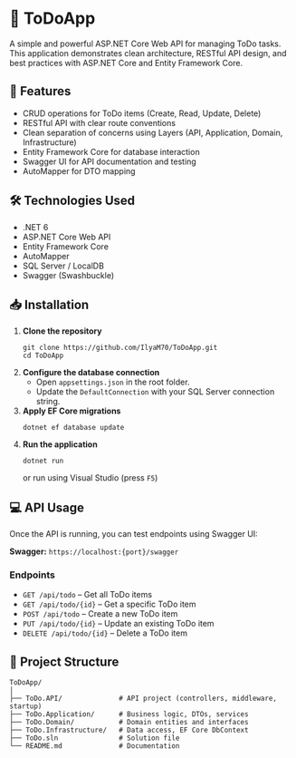 <!DOCTYPE html>
<html lang="en">
<head>
  <meta charset="UTF-8" />  <meta name="viewport" content="width=device-width, initial-scale=1.0"/>

</head>
<body>

  <h1>📝 ToDoApp</h1>
  <p>A simple and powerful ASP.NET Core Web API for managing ToDo tasks. This application demonstrates clean architecture, RESTful API design, and best practices with ASP.NET Core and Entity Framework Core.</p>

  <h2>🚀 Features</h2>
  <ul>
    <li>CRUD operations for ToDo items (Create, Read, Update, Delete)</li>
    <li>RESTful API with clear route conventions</li>
    <li>Clean separation of concerns using Layers (API, Application, Domain, Infrastructure)</li>
    <li>Entity Framework Core for database interaction</li>
    <li>Swagger UI for API documentation and testing</li>
    <li>AutoMapper for DTO mapping</li>
  </ul>

  <h2>🛠️ Technologies Used</h2>
  <ul>
    <li>.NET 6</li>
    <li>ASP.NET Core Web API</li>
    <li>Entity Framework Core</li>
    <li>AutoMapper</li>
    <li>SQL Server / LocalDB</li>
    <li>Swagger (Swashbuckle)</li>
  </ul>

  <h2>📥 Installation</h2>
  <ol>
    <li><strong>Clone the repository</strong>
      <pre><code>git clone https://github.com/IlyaM70/ToDoApp.git
cd ToDoApp</code></pre>
    </li>
    <li><strong>Configure the database connection</strong>
      <ul>
        <li>Open <code>appsettings.json</code> in the root folder.</li>
        <li>Update the <code>DefaultConnection</code> with your SQL Server connection string.</li>
      </ul>
    </li>
    <li><strong>Apply EF Core migrations</strong>
      <pre><code>dotnet ef database update</code></pre>
    </li>
    <li><strong>Run the application</strong>
      <pre><code>dotnet run</code></pre>
      or run using Visual Studio (press <code>F5</code>)
    </li>
  </ol>

  <h2>💻 API Usage</h2>
  <p>Once the API is running, you can test endpoints using Swagger UI:</p>
  <p><strong>Swagger:</strong> <code>https://localhost:{port}/swagger</code></p>

  <h3>Endpoints</h3>
  <ul>
    <li><code>GET /api/todo</code> – Get all ToDo items</li>
    <li><code>GET /api/todo/{id}</code> – Get a specific ToDo item</li>
    <li><code>POST /api/todo</code> – Create a new ToDo item</li>
    <li><code>PUT /api/todo/{id}</code> – Update an existing ToDo item</li>
    <li><code>DELETE /api/todo/{id}</code> – Delete a ToDo item</li>
  </ul>

  <h2>📂 Project Structure</h2>
  <pre><code>ToDoApp/
│
├── ToDo.API/              # API project (controllers, middleware, startup)
├── ToDo.Application/      # Business logic, DTOs, services
├── ToDo.Domain/           # Domain entities and interfaces
├── ToDo.Infrastructure/   # Data access, EF Core DbContext
├── ToDo.sln               # Solution file
└── README.md              # Documentation</code></pre>

</body>
</html>
